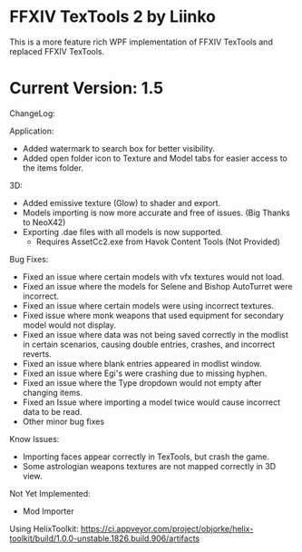 
# FFXIV TexTools 2 by Liinko
This is a more feature rich WPF implementation of FFXIV TexTools and replaced FFXIV TexTools.

# Current Version: 1.5
ChangeLog:

Application:
 - Added watermark to search box for better visibility.
 - Added open folder icon to Texture and Model tabs for easier access to the items folder.
 
3D:
 - Added emissive texture (Glow) to shader and export.
 - Models importing is now more accurate and free of issues. (Big Thanks to NeoX42)
 - Exporting .dae files with all models is now supported.
     - Requires AssetCc2.exe from Havok Content Tools (Not Provided)

Bug Fixes:
 - Fixed an issue where certain models with vfx textures would not load.
 - Fixed an issue where the models for Selene and Bishop AutoTurret were incorrect.
 - Fixed an issue where certain models were using incorrect textures.
 - Fixed issue where monk weapons that used equipment for secondary model would not display.
 - Fixed an issue where data was not being saved correctly in the modlist in certain scenarios, causing double entries, crashes, and incorrect reverts.
 - Fixed an issue where blank entries appeared in modlist window.
 - Fixed an issue where Egi's were crashing due to missing hyphen.
 - Fixed an issue where the Type dropdown would not empty after changing items.
 - Fixed an Issue where importing a model twice would cause incorrect data to be read.
 - Other minor bug fixes

Know Issues:
 - Importing faces appear correctly in TexTools, but crash the game.
 - Some astrologian weapons textures are not mapped correctly in 3D view.

Not Yet Implemented:
* Mod Importer

Using HelixToolkit:
https://ci.appveyor.com/project/objorke/helix-toolkit/build/1.0.0-unstable.1826.build.906/artifacts
